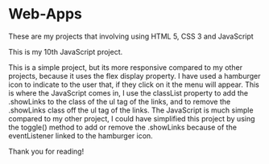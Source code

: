 # Web-Apps
These are my projects that involving using HTML 5, CSS 3 and JavaScript


This is my 10th JavaScript project.

This is a simple project, but its more responsive compared to my other projects, because it uses the flex display property. I have used a hamburger icon to indicate to the user that, if they click on it the menu will appear. This is where the JavaScript comes in, I use the classList property to add the .showLinks to the class of the ul tag of the links, and to remove the .showLinks class off the ul tag of the links. The JavaScript is much simple compared to my other project, I could have simplified this project by using the toggle() method to add or remove the .showLinks because of the eventListener linked to the hamburger icon.

Thank you for reading!
